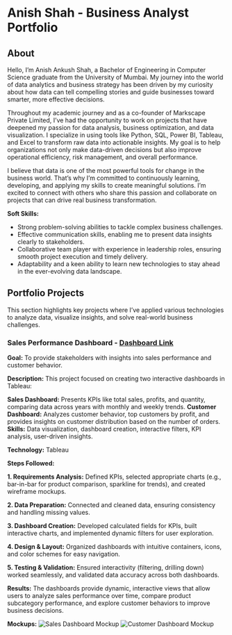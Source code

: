 # Anish Shah - Business Analyst Portfolio
## About
Hello, I’m Anish Ankush Shah, a Bachelor of Engineering in Computer Science graduate from the University of Mumbai. My journey into the world of data analytics and business strategy has been driven by my curiosity about how data can tell compelling stories and guide businesses toward smarter, more effective decisions.

Throughout my academic journey and as a co-founder of Markscape Private Limited, I’ve had the opportunity to work on projects that have deepened my passion for data analysis, business optimization, and data visualization. I specialize in using tools like Python, SQL, Power BI, Tableau, and Excel to transform raw data into actionable insights. My goal is to help organizations not only make data-driven decisions but also improve operational efficiency, risk management, and overall performance.

I believe that data is one of the most powerful tools for change in the business world. That’s why I’m committed to continuously learning, developing, and applying my skills to create meaningful solutions. I’m excited to connect with others who share this passion and collaborate on projects that can drive real business transformation.

**Soft Skills:**

- Strong problem-solving abilities to tackle complex business challenges.
- Effective communication skills, enabling me to present data insights clearly to stakeholders.
- Collaborative team player with experience in leadership roles, ensuring smooth project execution and timely delivery.
- Adaptability and a keen ability to learn new technologies to stay ahead in the ever-evolving data landscape.


## Portfolio Projects
This section highlights key projects where I’ve applied various technologies to analyze data, visualize insights, and solve real-world business challenges.

### Sales Performance Dashboard - [Dashboard Link](https://public.tableau.com/views/SalesandCustomerDashboard_17387665256840/SalesDashboard?:language=en-US&:sid=&:redirect=auth&:display_count=n&:origin=viz_share_link)
 
**Goal:**
To provide stakeholders with insights into sales performance and customer behavior.

**Description:**
This project focused on creating two interactive dashboards in Tableau:

**Sales Dashboard:** Presents KPIs like total sales, profits, and quantity, comparing data across years with monthly and weekly trends.
**Customer Dashboard:** Analyzes customer behavior, top customers by profit, and provides insights on customer distribution based on the number of orders.
**Skills:**
Data visualization, dashboard creation, interactive filters, KPI analysis, user-driven insights.

**Technology:**
Tableau

**Steps Followed:**

**1. Requirements Analysis:**
Defined KPIs, selected appropriate charts (e.g., bar-in-bar for product comparison, sparkline for trends), and created wireframe mockups.

**2. Data Preparation:**
Connected and cleaned data, ensuring consistency and handling missing values.

**3. Dashboard Creation:**
Developed calculated fields for KPIs, built interactive charts, and implemented dynamic filters for user exploration.

**4. Design & Layout:**
Organized dashboards with intuitive containers, icons, and color schemes for easy navigation.

**5. Testing & Validation:**
Ensured interactivity (filtering, drilling down) worked seamlessly, and validated data accuracy across both dashboards.

**Results:**
The dashboards provide dynamic, interactive views that allow users to analyze sales performance over time, compare product subcategory performance, and explore customer behaviors to improve business decisions.

**Mockups:**
![Sales Dashboard Mockup](https://drive.google.com/file/d/1My1YxUwPrV1Pb1-MZiPaCzIDY1XxT_fZ/view?usp=sharing)
![Customer Dashboard Mockup](https://drive.google.com/file/d/1TiGVSpsOaCbKNyErt92-9zaUYPILqaGF/view?usp=sharing)
